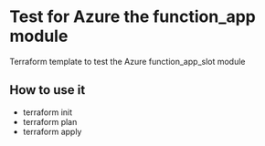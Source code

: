 # Test for Azure the function_app module

Terraform template to test the Azure function_app_slot module


## How to use it
- terraform init
- terraform plan
- terraform apply
